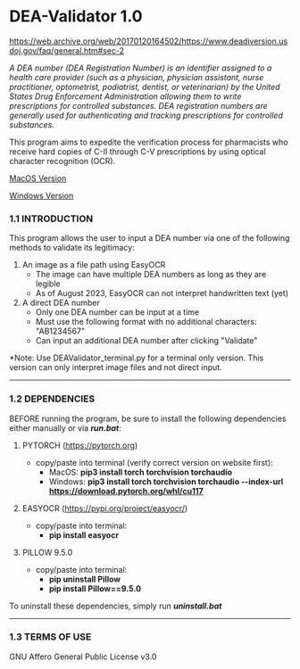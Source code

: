 # DEA-Validator 1.0
https://web.archive.org/web/20170120164502/https://www.deadiversion.usdoj.gov/faq/general.htm#sec-2

*A DEA number (DEA Registration Number) is an identifier assigned to a health care provider (such as a physician, physician assistant, nurse practitioner, optometrist, podiatrist, dentist, or veterinarian) by the United States Drug Enforcement Administration allowing them to write prescriptions for controlled substances. DEA registration numbers are generally used for authenticating and tracking prescriptions for controlled substances.*

This program aims to expedite the verification process for pharmacists who receive hard copies of C-II through C-V prescriptions by using optical character recognition (OCR). 

[MacOS Version](https://github.com/jweiss123/DEA_ValidatorMacOS)

[Windows Version](https://github.com/jweiss123/DEA_ValidatorWin)

### 1.1 INTRODUCTION

This program allows the user to input a DEA number via one of the following methods to validate its legitimacy:

1) An image as a file path using EasyOCR 
   - The image can have multiple DEA numbers as long as they are legible
   - As of August 2023, EasyOCR can not interpret handwritten text (yet) 
2) A direct DEA number 
   - Only one DEA number can be input at a time
   - Must use the following format with no additional characters: "AB1234567"
   - Can input an additional DEA number after clicking "Validate"

*Note: Use DEAValidator_terminal.py for a terminal only version. This version can only interpret image files and not direct input.

--------------------------------------------

### 1.2 DEPENDENCIES

BEFORE running the program, be sure to install the following dependencies either manually or via **_run.bat_**:

1) PYTORCH (https://pytorch.org)
   - copy/paste into terminal (verify correct version on website first):
      - MacOS: **pip3 install torch torchvision torchaudio**
      - Windows: **pip3 install torch torchvision torchaudio --index-url https://download.pytorch.org/whl/cu117**

2) EASYOCR (https://pypi.org/project/easyocr/)
   - copy/paste into terminal:
      - **pip install easyocr**

3) PILLOW 9.5.0
   - copy/paste into terminal:
      - **pip uninstall Pillow**
      - **pip install Pillow==9.5.0**

To uninstall these dependencies, simply run **_uninstall.bat_**

--------------------------------------------

### 1.3 TERMS OF USE

GNU Affero General Public License v3.0
